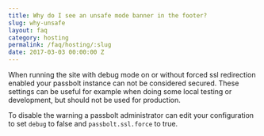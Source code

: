 ```yaml
---
title: Why do I see an unsafe mode banner in the footer?
slug: why-unsafe
layout: faq
category: hosting
permalink: /faq/hosting/:slug
date: 2017-03-03 00:00:00 Z
---
```

When running the site with debug mode on or without forced ssl redirection enabled your passbolt instance can
not be considered secured. These settings can be useful for example when doing some local testing or development,
but should not be used for production.

To disable the warning a passbolt administrator can edit your configuration to set `debug` to false and 
`passbolt.ssl.force` to true.
